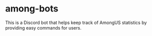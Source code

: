 # among-bots
This is a Discord bot that helps keep track of AmongUS statistics by providing easy commands for users.
